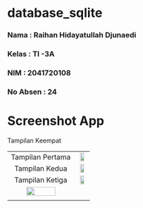 # database_sqlite

### **Nama**      : Raihan Hidayatullah Djunaedi
### **Kelas**     : TI -3A
### **NIM**       : 2041720108
### **No Absen**  : 24
# 

# Screenshot App

<table>
  <tr align="center">
    <td>
    Tampilan Pertama
    <td> <img src="(https://user-images.githubusercontent.com/95725937/205674606-37e2c424-8bb2-43ee-865f-a4aecb7f9b6b.png" width=70% height=70%></td>
    </td>
    </tr>
    <tr align="center">
    <td>    
    Tampilan Kedua
    <td><img src="https://user-images.githubusercontent.com/95725937/205674611-508d60eb-9695-448a-bca8-a439f1537482.png" width=70% height=70%></td>
    </td>
    </tr>
    <tr align="center">
    <td>
    Tampilan Ketiga
    <td><img src="https://user-images.githubusercontent.com/95725937/205674615-39f65ee8-af0c-4239-8e3c-a73b84269a64.png" width=70% height=70%></td>
    </td>
    </tr>
    <tr align="center">
    Tampilan Keempat
    <td><img src="https://user-images.githubusercontent.com/95725937/205674617-ac9b6767-dc19-4a4b-b09b-d16d76fdc071.png" width=70% height=70%></td>
    </td>
    </tr>
    <tr align="center">
    <td>
  </tr>
 </table>

 
